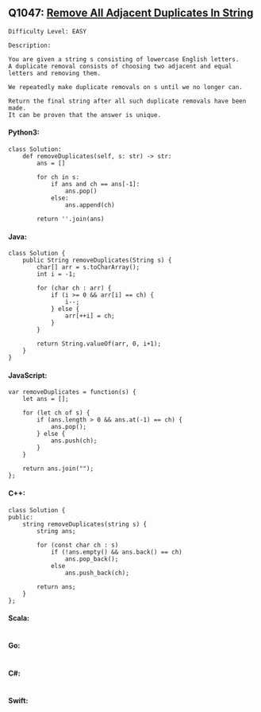 ## Q1047: [Remove All Adjacent Duplicates In String](https://leetcode.com/problems/remove-all-adjacent-duplicates-in-string/)

```
Difficulty Level: EASY
```

```
Description:

You are given a string s consisting of lowercase English letters.
A duplicate removal consists of choosing two adjacent and equal letters and removing them.

We repeatedly make duplicate removals on s until we no longer can.

Return the final string after all such duplicate removals have been made.
It can be proven that the answer is unique.
```

#### Python3:

```
class Solution:
    def removeDuplicates(self, s: str) -> str:
        ans = []

        for ch in s:
            if ans and ch == ans[-1]:
                ans.pop()
            else:
                ans.append(ch)

        return ''.join(ans)
```

#### Java:

```
class Solution {
    public String removeDuplicates(String s) {
        char[] arr = s.toCharArray();
        int i = -1;

        for (char ch : arr) {
            if (i >= 0 && arr[i] == ch) {
                i--;
            } else {
                arr[++i] = ch;
            }
        }

        return String.valueOf(arr, 0, i+1);
    }
}
```

#### JavaScript:

```
var removeDuplicates = function(s) {
    let ans = [];

    for (let ch of s) {
        if (ans.length > 0 && ans.at(-1) == ch) {
            ans.pop();
        } else {
            ans.push(ch);
        }
    }

    return ans.join("");
};
```

#### C++:

```
class Solution {
public:
    string removeDuplicates(string s) {
        string ans;
        
        for (const char ch : s)
            if (!ans.empty() && ans.back() == ch)
                ans.pop_back();
            else
                ans.push_back(ch);

        return ans;
    }
};
```

#### Scala:

```

```

#### Go:

```

```

#### C#:

```

```

#### Swift:

```

```